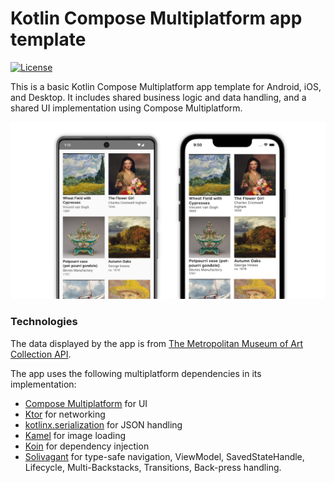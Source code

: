 # Kotlin Compose Multiplatform app template

[![License](https://img.shields.io/badge/License-Apache_2.0-blue.svg)](https://opensource.org/licenses/Apache-2.0)

This is a basic Kotlin Compose Multiplatform app template for Android, iOS, and Desktop.
It includes shared business logic and data handling, and a shared UI implementation using Compose Multiplatform.

![Screenshots of the app](images/screenshots.png)

### Technologies

The data displayed by the app is from [The Metropolitan Museum of Art Collection API](https://metmuseum.github.io/).

The app uses the following multiplatform dependencies in its implementation:

- [Compose Multiplatform](https://jb.gg/compose) for UI
- [Ktor](https://ktor.io/) for networking
- [kotlinx.serialization](https://github.com/Kotlin/kotlinx.serialization) for JSON handling
- [Kamel](https://github.com/Kamel-Media/Kamel) for image loading
- [Koin](https://github.com/InsertKoinIO/koin) for dependency injection
- [Solivagant](https://github.com/hoc081098/solivagant) for type-safe navigation, ViewModel, SavedStateHandle, Lifecycle, Multi-Backstacks, Transitions, Back-press handling.
